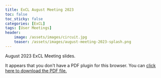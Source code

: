 ```yaml
---
title: ExCL August Meeting 2023
toc: false
toc_sticky: false
categories: [ExCL]
tags: [User Meetings]
header:
    image: /assets/images/circuit.jpg
    teaser: /assets/images/august-meeting-2023-splash.png
---
```


August 2023 ExCL Meeting slides.

<object data='{% link /assets/presentations/2023-08-august-excl-meeting.pdf %}' type='application/pdf' width='560' height='700'><p>It appears that you don't have a PDF plugin for this browser. You can <a href='{% link /assets/presentations/2023-08-august-excl-meeting.pdf %}'>click here to download the PDF file.</a></p></object>

